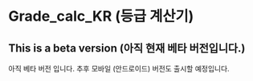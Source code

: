 # Grade_calc_KR (등급 계산기)

## This is a beta version (아직 현재 베타 버전입니다.)
아직 베타 버전 입니다. 추후 모바일 (안드로이드) 버전도 출시할 예정입니다.
